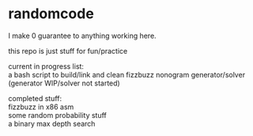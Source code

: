 # randomcode

I make 0 guarantee to anything working here.

this repo is just stuff for fun/practice  

current in progress list:  
a bash script to build/link and clean fizzbuzz 
nonogram generator/solver (generator WIP/solver not started)  


completed stuff:  
fizzbuzz in x86 asm  
some random probability stuff   
a binary max depth search  